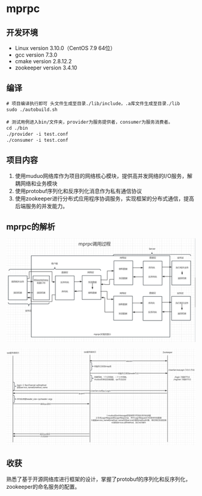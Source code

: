 # mprpc

## 开发环境

- Linux version 3.10.0（CentOS 7.9 64位）
- gcc version 7.3.0
- cmake version 2.8.12.2
- zookeeper version 3.4.10

## 编译

```shell
# 项目编译执行即可 头文件生成至目录./lib/include，.a库文件生成至目录./lib
sudo ./autobuild.sh

# 测试用例进入bin/文件夹，provider为服务提供者，consumer为服务消费者。
cd ./bin
./provider -i test.conf
./consumer -i test.conf
```

## 项目内容

1. 使用muduo网络库作为项目的网络核心模块，提供高并发网络的I/O服务，解耦网络和业务模块
2. 使用protobuf序列化和反序列化消息作为私有通信协议
3. 使用zookeeper进行分布式应用程序协调服务，实现框架的分布式通信，提高后端服务的并发能力。

## mprpc的解析

![](./image/1.png)

![](./image/2.png)

## 收获

熟悉了基于开源网络库进行框架的设计，掌握了protobuf的序列化和反序列化，zookeeper的命名服务的配置。
